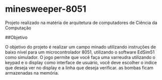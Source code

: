 # minesweeper-8051

Projeto realizado na matéria de arquitetura de computadores de Ciência da Computação

##Objetivo

O objetivo do projeto é realizar um campo minado utilizando instruções de baixo nível para um microcontrolador 8051, utilizando o software EdSim51 como simulador. O jogo permite que você faça uma varreudra utilizando o keypad e o display como interface de usuário, você deve escolher o indice que deseja ver no display e a linha que deseja verificar. as bombas ficam armazenadas na memória.

